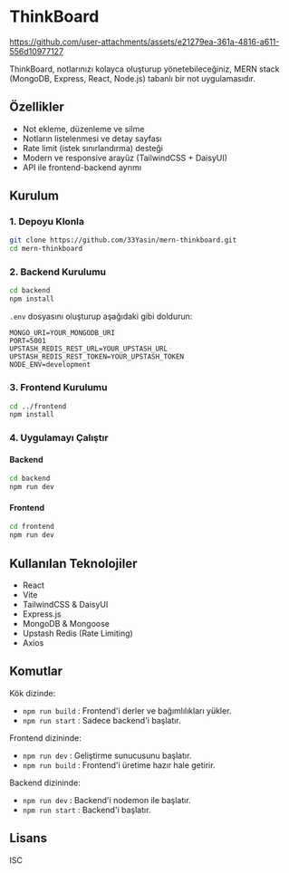 # ThinkBoard



https://github.com/user-attachments/assets/e21279ea-361a-4816-a611-556d10977127



ThinkBoard, notlarınızı kolayca oluşturup yönetebileceğiniz, MERN stack (MongoDB, Express, React, Node.js) tabanlı bir not uygulamasıdır.

## Özellikler

- Not ekleme, düzenleme ve silme
- Notların listelenmesi ve detay sayfası
- Rate limit (istek sınırlandırma) desteği
- Modern ve responsive arayüz (TailwindCSS + DaisyUI)
- API ile frontend-backend ayrımı

## Kurulum

### 1. Depoyu Klonla

```sh
git clone https://github.com/33Yasin/mern-thinkboard.git
cd mern-thinkboard
```

### 2. Backend Kurulumu

```sh
cd backend
npm install
```

`.env` dosyasını oluşturup aşağıdaki gibi doldurun:

```
MONGO_URI=YOUR_MONGODB_URI
PORT=5001
UPSTASH_REDIS_REST_URL=YOUR_UPSTASH_URL
UPSTASH_REDIS_REST_TOKEN=YOUR_UPSTASH_TOKEN
NODE_ENV=development
```

### 3. Frontend Kurulumu

```sh
cd ../frontend
npm install
```

### 4. Uygulamayı Çalıştır

#### Backend

```sh
cd backend
npm run dev
```

#### Frontend

```sh
cd frontend
npm run dev
```

## Kullanılan Teknolojiler

- React
- Vite
- TailwindCSS & DaisyUI
- Express.js
- MongoDB & Mongoose
- Upstash Redis (Rate Limiting)
- Axios

## Komutlar

Kök dizinde:

- `npm run build` : Frontend'i derler ve bağımlılıkları yükler.
- `npm run start` : Sadece backend'i başlatır.

Frontend dizininde:

- `npm run dev` : Geliştirme sunucusunu başlatır.
- `npm run build` : Frontend'i üretime hazır hale getirir.

Backend dizininde:

- `npm run dev` : Backend'i nodemon ile başlatır.
- `npm run start` : Backend'i başlatır.

## Lisans

ISC
